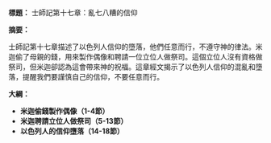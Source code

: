 **標題：** 士師記第十七章：亂七八糟的信仰

**摘要：**

士師記第十七章描述了以色列人信仰的墮落，他們任意而行，不遵守神的律法。米迦偷了母親的錢，用來製作偶像和聘請一位立位人做祭司。這個立位人沒有資格做祭司，但米迦卻認為這會帶來神的祝福。這章經文揭示了以色列人信仰的混亂和墮落，提醒我們要謹慎自己的信仰，不要任意而行。

**大綱：**

* **米迦偷錢製作偶像（1-4節）**
* **米迦聘請立位人做祭司（5-13節）**
* **以色列人的信仰墮落（14-18節）**